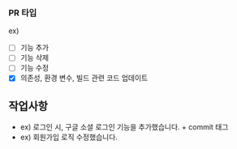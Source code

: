 ### PR 타입

ex)
- [ ] 기능 추가
- [ ] 기능 삭제
- [ ] 기능 수정
- [x] 의존성, 환경 변수, 빌드 관련 코드 업데이트

## 작업사항
- ex) 로그인 시, 구글 소셜 로그인 기능을 추가했습니다. + commit 태그
- ex) 회원가입 로직 수정했습니다.
